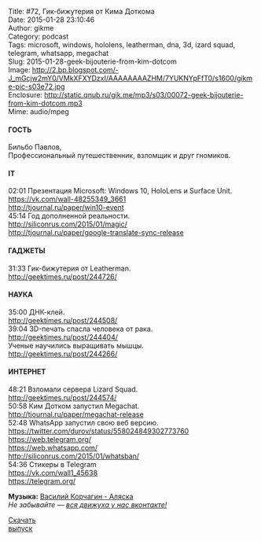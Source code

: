 Title: #72, Гик-бижутерия от Кима Доткома  
Date: 2015-01-28 23:10:46  
Author: gikme  
Category: podcast  
Tags: microsoft, windows, hololens, leatherman, dna, 3d, izard squad, telegram, whatsapp, megachat  
Slug: 2015-01-28-geek-bijouterie-from-kim-dotcom  
Image: http://2.bp.blogspot.com/-J_mGcjw2mY0/VMkXFXYDzxI/AAAAAAAAZHM/7YUKNYpFfT0/s1600/gikme-pic-s03e72.jpg  
Enclosure: http://static.qnub.ru/gik.me/mp3/s03/00072-geek-bijouterie-from-kim-dotcom.mp3  
Mime: audio/mpeg

#### ГОСТЬ

Бильбо Павлов,  
Профессиональный путешественник, взломщик и друг гномиков.

#### IT

02:01 Презентация Microsoft: Windows 10, HoloLens и Surface Unit.  
<https://vk.com/wall-48255349_3661>  
<http://tjournal.ru/paper/win10-event>  
45:14 Год дополненной реальности.  
<http://siliconrus.com/2015/01/magic/>  
<http://tjournal.ru/paper/google-translate-sync-release>

#### ГАДЖЕТЫ

31:33 Гик-бижутерия от Leatherman.  
<http://geektimes.ru/post/244726/>

#### НАУКА

35:00 ДНК-клей.  
<http://geektimes.ru/post/244508/>  
39:04 3D-печать спасла человека от рака.  
<http://geektimes.ru/post/244404/>  
Ученые научились выращивать мышцы.  
<http://geektimes.ru/post/244266/>

#### ИНТЕРНЕТ

48:21 Взломали сервера Lizard Squad.  
<http://geektimes.ru/post/244574/>  
50:58 Ким Дотком запустил Megachat.  
<http://tjournal.ru/paper/megachat-release>  
52:48 WhatsApp запустил свою веб версию.  
<https://twitter.com/durov/status/558024849302773760>  
<https://web.telegram.org/>  
<https://web.whatsapp.com/>  
<http://siliconrus.com/2015/01/whatsban/>  
54:36 Cтикеры в Telegram  
<https://vk.com/wall1_45638>  
<https://telegram.org/>

**Музыка:** [Василий Корчагин - Аляска](http://vk.com/bacc3)  
*Не забывайте — [вся движуха у нас вконтакте!](http://vk.com/gikme)*

[Скачать  
выпуск](http://static.qnub.ru/gik.me/mp3/s03/00072-geek-bijouterie-from-kim-dotcom.mp3)

